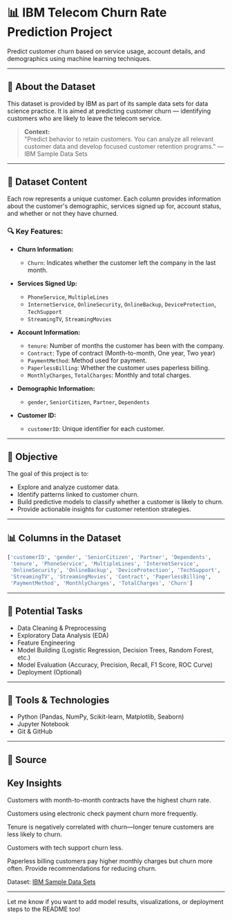 
# 📊 IBM Telecom Churn Rate Prediction Project

Predict customer churn based on service usage, account details, and demographics using machine learning techniques.

---

## 📁 About the Dataset

This dataset is provided by IBM as part of its sample data sets for data science practice. It is aimed at predicting customer churn — identifying customers who are likely to leave the telecom service.

> **Context:**  
> "Predict behavior to retain customers. You can analyze all relevant customer data and develop focused customer retention programs." — IBM Sample Data Sets

---

## 🧾 Dataset Content

Each row represents a unique customer. Each column provides information about the customer's demographic, services signed up for, account status, and whether or not they have churned.

### 🔍 Key Features:

- **Churn Information:**
  - `Churn`: Indicates whether the customer left the company in the last month.

- **Services Signed Up:**
  - `PhoneService`, `MultipleLines`
  - `InternetService`, `OnlineSecurity`, `OnlineBackup`, `DeviceProtection`, `TechSupport`
  - `StreamingTV`, `StreamingMovies`

- **Account Information:**
  - `tenure`: Number of months the customer has been with the company.
  - `Contract`: Type of contract (Month-to-month, One year, Two year)
  - `PaymentMethod`: Method used for payment.
  - `PaperlessBilling`: Whether the customer uses paperless billing.
  - `MonthlyCharges`, `TotalCharges`: Monthly and total charges.

- **Demographic Information:**
  - `gender`, `SeniorCitizen`, `Partner`, `Dependents`

- **Customer ID:**
  - `customerID`: Unique identifier for each customer.

---

## 🧠 Objective

The goal of this project is to:
- Explore and analyze customer data.
- Identify patterns linked to customer churn.
- Build predictive models to classify whether a customer is likely to churn.
- Provide actionable insights for customer retention strategies.

---

## 📊 Columns in the Dataset

```python
['customerID', 'gender', 'SeniorCitizen', 'Partner', 'Dependents',
 'tenure', 'PhoneService', 'MultipleLines', 'InternetService',
 'OnlineSecurity', 'OnlineBackup', 'DeviceProtection', 'TechSupport',
 'StreamingTV', 'StreamingMovies', 'Contract', 'PaperlessBilling',
 'PaymentMethod', 'MonthlyCharges', 'TotalCharges', 'Churn']
```

---

## 📌 Potential Tasks

- Data Cleaning & Preprocessing
- Exploratory Data Analysis (EDA)
- Feature Engineering
- Model Building (Logistic Regression, Decision Trees, Random Forest, etc.)
- Model Evaluation (Accuracy, Precision, Recall, F1 Score, ROC Curve)
- Deployment (Optional)

---

## 🚀 Tools & Technologies

- Python (Pandas, NumPy, Scikit-learn, Matplotlib, Seaborn)
- Jupyter Notebook
- Git & GitHub

---

## 📂 Source

## Key Insights

Customers with month-to-month contracts have the highest churn rate.

Customers using electronic check payment churn more frequently.

Tenure is negatively correlated with churn—longer tenure customers are less likely to churn.

Customers with tech support churn less.

Paperless billing customers pay higher monthly charges but churn more often. Provide recommendations for reducing churn.

Dataset: [IBM Sample Data Sets](https://www.ibm.com/communities/analytics/watson-analytics-blog/)

---

Let me know if you want to add model results, visualizations, or deployment steps to the README too!
